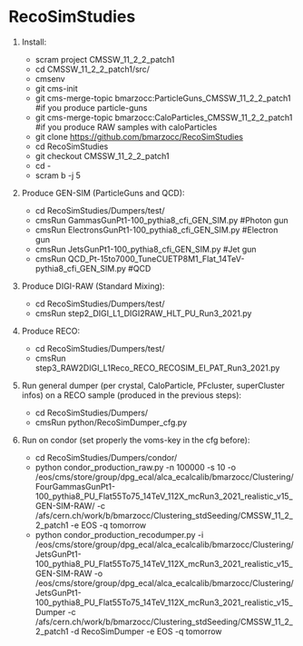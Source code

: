 # RecoSimStudies

1) Install:

    * scram project CMSSW_11_2_2_patch1
    * cd CMSSW_11_2_2_patch1/src/
    * cmsenv
    * git cms-init
    * git cms-merge-topic bmarzocc:ParticleGuns_CMSSW_11_2_2_patch1 #if you produce particle-guns
    * git cms-merge-topic bmarzocc:CaloParticles_CMSSW_11_2_2_patch1 #if you produce RAW samples with caloParticles
    * git clone https://github.com/bmarzocc/RecoSimStudies
    * cd RecoSimStudies
    * git checkout CMSSW_11_2_2_patch1
    * cd -
    * scram b -j 5

2) Produce GEN-SIM (ParticleGuns and QCD):
    
    * cd RecoSimStudies/Dumpers/test/
    * cmsRun GammasGunPt1-100_pythia8_cfi_GEN_SIM.py #Photon gun
    * cmsRun ElectronsGunPt1-100_pythia8_cfi_GEN_SIM.py #Electron gun
    * cmsRun JetsGunPt1-100_pythia8_cfi_GEN_SIM.py #Jet gun
    * cmsRun QCD_Pt-15to7000_TuneCUETP8M1_Flat_14TeV-pythia8_cfi_GEN_SIM.py #QCD

3) Produce DIGI-RAW (Standard Mixing):
    
    * cd RecoSimStudies/Dumpers/test/
    * cmsRun step2_DIGI_L1_DIGI2RAW_HLT_PU_Run3_2021.py

4) Produce RECO:

    * cd RecoSimStudies/Dumpers/test/
    * cmsRun step3_RAW2DIGI_L1Reco_RECO_RECOSIM_EI_PAT_Run3_2021.py

5) Run general dumper (per crystal, CaloParticle, PFcluster, superCluster infos) on a RECO sample (produced in the previous steps):
    
    * cd RecoSimStudies/Dumpers/
    * cmsRun python/RecoSimDumper_cfg.py

6) Run on condor (set properly the voms-key in the cfg before):

    * cd RecoSimStudies/Dumpers/condor/
    * python condor_production_raw.py -n 100000 -s 10 -o /eos/cms/store/group/dpg_ecal/alca_ecalcalib/bmarzocc/Clustering/FourGammasGunPt1-100_pythia8_PU_Flat55To75_14TeV_112X_mcRun3_2021_realistic_v15_GEN-SIM-RAW/ -c /afs/cern.ch/work/b/bmarzocc/Clustering_stdSeeding/CMSSW_11_2_2_patch1 -e EOS -q tomorrow
    * python condor_production_recodumper.py -i /eos/cms/store/group/dpg_ecal/alca_ecalcalib/bmarzocc/Clustering/JetsGunPt1-100_pythia8_PU_Flat55To75_14TeV_112X_mcRun3_2021_realistic_v15_GEN-SIM-RAW -o /eos/cms/store/group/dpg_ecal/alca_ecalcalib/bmarzocc/Clustering/JetsGunPt1-100_pythia8_PU_Flat55To75_14TeV_112X_mcRun3_2021_realistic_v15_Dumper -c /afs/cern.ch/work/b/bmarzocc/Clustering_stdSeeding/CMSSW_11_2_2_patch1 -d RecoSimDumper -e EOS -q tomorrow


